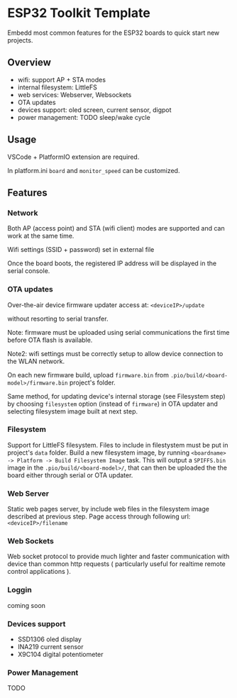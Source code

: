 # ESP32 Toolkit Template

Embedd most common features for the ESP32 boards to quick start new projects.

## Overview
- wifi: support AP + STA modes
- internal filesystem: LittleFS
- web services: Webserver, Websockets 
- OTA updates
- devices support: oled screen, current sensor, digpot 
- power management: TODO sleep/wake cycle

## Usage

VSCode + PlatformIO extension are required.

In platform.ini `board` and `monitor_speed`  can be customized.

 ## Features

### Network

Both AP (access point) and STA (wifi client) modes are supported and can work at the same time.

Wifi settings (SSID + password) set in external file

Once the board boots, the registered IP address will be displayed in the serial console.

### OTA updates

Over-the-air device firmware updater access at: `<deviceIP>/update` 

without resorting to serial transfer.

Note: firmware must be uploaded using serial communications the first time before OTA flash is available.

Note2: wifi settings must be correctly setup to allow device connection to the WLAN network.

On each new firmware build, upload `firmware.bin` from `.pio/build/<board-model>/firmware.bin` project's folder.

Same method, for updating device's internal storage (see Filesystem step) by choosing `filesystem` option (instead of `firmware`) in OTA updater
and selecting filesystem image built at next step.

### Filesystem

Support for LittleFS filesystem.
Files to include in filestystem must be put in project's `data` folder.
Build a new filesystem image, by running `<boardname> -> Platform -> Build Filesystem Image` task.
This will output a `SPIFFS.bin` image in the `.pio/build/<board-model>/`, that can then be uploaded the the board either through serial or OTA updater.

### Web Server

Static web pages server, by include web files in the filesystem image described at previous step.
Page access through following url: `<deviceIP>/filename` 

### Web Sockets

Web socket protocol to provide much lighter and faster communication with device than common http requests 
( particularly useful for realtime remote control applications ).

### Loggin

coming soon

### Devices support
- SSD1306 oled display
- INA219 current sensor
- X9C104 digital potentiometer

### Power Management

TODO

